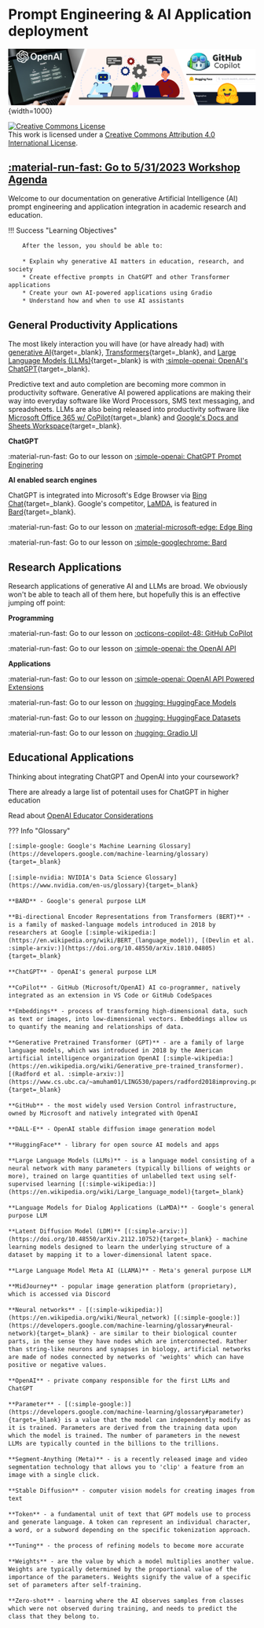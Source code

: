 # Prompt Engineering & AI Application deployment

![banner](assets/banner3_ai.png){width=1000}

<a rel="license" href="http://creativecommons.org/licenses/by/4.0/"><img alt="Creative Commons License" style="border-width:0" src="https://i.creativecommons.org/l/by/4.0/88x31.png" /></a><br />This work is licensed under a <a rel="license" href="http://creativecommons.org/licenses/by/4.0/">Creative Commons Attribution 4.0 International License</a>.

## [:material-run-fast: Go to 5/31/2023 Workshop Agenda](agenda.md)

Welcome to our documentation on generative Artificial Intelligence (AI) prompt engineering and application integration in academic research and education.

!!! Success "Learning Objectives"

        After the lesson, you should be able to:
        
        * Explain why generative AI matters in education, research, and society
        * Create effective prompts in ChatGPT and other Transformer applications
        * Create your own AI-powered applications using Gradio
        * Understand how and when to use AI assistants 

## General Productivity Applications

The most likely interaction you will have (or have already had) with [generative AI](https://en.wikipedia.org/wiki/Generative_artificial_intelligence){target=_blank}, [Transformers](https://en.wikipedia.org/wiki/Transformer_(machine_learning_model)){target=_blank}, and [Large Language Models (LLMs)](https://en.wikipedia.org/wiki/Large_language_model){target=_blank} is with [:simple-openai: OpenAI's ChatGPT](https://chat.openai.com/){target=_blank}. 

Predictive text and auto completion are becoming more common in productivity software. Generative AI powered applications are making their way into everyday software like Word Processors, SMS text messaging, and spreadsheets. LLMs are also being released into productivity software like [Microsoft Office 365 w/ CoPilot](https://blogs.microsoft.com/blog/2023/03/16/introducing-microsoft-365-copilot-your-copilot-for-work/){target=_blank} and [Google's Docs and Sheets Workspace](https://workspace.google.com/blog/product-announcements/generative-ai){target=_blank}.

**ChatGPT**

:material-run-fast: Go to our lesson on [:simple-openai: ChatGPT Prompt Enginering](chatgpt_prompts.md)

**AI enabled search engines**

ChatGPT is integrated into Microsoft's Edge Browser via [Bing Chat](https://www.bing.com/new?form=MY0291&OCID=MY0291){target=_blank}. Google's competitor, [LaMDA](https://blog.google/technology/ai/lamda/), is featured in [Bard](https://bard.google.com/){target=_blank}. 

:material-run-fast: Go to our lesson on [:material-microsoft-edge: Edge Bing](bing.md)

:material-run-fast: Go to our lesson on [:simple-googlechrome: Bard](bard.md) 

## Research Applications

Research applications of generative AI and LLMs are broad. We obviously won't be able to teach all of them here, but hopefully this is an effective jumping off point:

**Programming**

:material-run-fast: Go to our lesson on [:octicons-copilot-48: GitHub CoPilot](github_copilot.md)

:material-run-fast: Go to our lesson on  [:simple-openai: the OpenAI API](openai_api.md)

**Applications**

:material-run-fast: Go to our lesson on  [:simple-openai: OpenAI API Powered Extensions](openai_extensions.md)

:material-run-fast: Go to our lesson on  [:hugging: HuggingFace Models](huggingface_models.md)

:material-run-fast: Go to our lesson on  [:hugging: HuggingFace Datasets](huggingface_datasets.md)

:material-run-fast: Go to our lesson on  [:hugging: Gradio UI](huggingface_gradio.md)

## Educational Applications

Thinking about integrating ChatGPT and OpenAI into your coursework?

There are already a large list of potentail uses for ChatGPT in higher education

Read about [OpenAI Educator Considerations](https://platform.openai.com/docs/chatgpt-education/educator-considerations-for-chatgpt)

??? Info "Glossary"

    [:simple-google: Google's Machine Learning Glossary](https://developers.google.com/machine-learning/glossary){target=_blank}

    [:simple-nvidia: NVIDIA's Data Science Glossary](https://www.nvidia.com/en-us/glossary){target=_blank}

    **BARD** - Google's general purpose LLM

    **Bi-directional Encoder Representations from Transformers (BERT)** - is a family of masked-language models introduced in 2018 by researchers at Google [:simple-wikipedia:](https://en.wikipedia.org/wiki/BERT_(language_model)), [(Devlin et al. :simple-arxiv:)](https://doi.org/10.48550/arXiv.1810.04805){target=_blank}

    **ChatGPT** - OpenAI's general purpose LLM

    **CoPilot** - GitHub (Microsoft/OpenAI) AI co-programmer, natively integrated as an extension in VS Code or GitHub CodeSpaces

    **Embeddings** - process of transforming high-dimensional data, such as text or images, into low-dimensional vectors. Embeddings allow us to quantify the meaning and relationships of data. 
     
    **Generative Pretrained Transformer (GPT)** - are a family of large language models, which was introduced in 2018 by the American artificial intelligence organization OpenAI [:simple-wikipedia:](https://en.wikipedia.org/wiki/Generative_pre-trained_transformer). [(Radford et al. :simple-arxiv:)](https://www.cs.ubc.ca/~amuham01/LING530/papers/radford2018improving.pdf){target=_blank}

    **GitHub** - the most widely used Version Control infrastructure, owned by Microsoft and natively integrated with OpenAI

    **DALL·E** - OpenAI stable diffusion image generation model
    
    **HuggingFace** - library for open source AI models and apps

    **Large Language Models (LLMs)** - is a language model consisting of a neural network with many parameters (typically billions of weights or more), trained on large quantities of unlabelled text using self-supervised learning [(:simple-wikipedia:)](https://en.wikipedia.org/wiki/Large_language_model){target=_blank}

    **Language Models for Dialog Applications (LaMDA)** - Google's general purpose LLM
    
    **Latent Diffusion Model (LDM)** [(:simple-arxiv:)](https://doi.org/10.48550/arXiv.2112.10752){target=_blank} - machine learning models designed to learn the underlying structure of a dataset by mapping it to a lower-dimensional latent space.

    **Large Language Model Meta AI (LLAMA)** - Meta's general purpose LLM

    **MidJourney** - popular image generation platform (proprietary), which is accessed via Discord

    **Neural networks** - [(:simple-wikipedia:)](https://en.wikipedia.org/wiki/Neural_network) [(:simple-google:)](https://developers.google.com/machine-learning/glossary#neural-network){target=_blank} - are similar to their biological counter parts, in the sense they have nodes which are interconnected. Rather than string-like neurons and synapses in biology, artificial networks are made of nodes connected by networks of 'weights' which can have positive or negative values.

    **OpenAI** - private company responsible for the first LLMs and ChatGPT

    **Parameter** - [(:simple-google:)](https://developers.google.com/machine-learning/glossary#parameter){target=_blank} is a value that the model can independently modify as it is trained. Parameters are derived from the training data upon which the model is trained. The number of parameters in the newest LLMs are typically counted in the billions to the trillions.

    **Segment-Anything (Meta)** - is a recently released image and video segmentation technology that allows you to 'clip' a feature from an image with a single click. 

    **Stable Diffusion** - computer vision models for creating images from text

    **Token** - a fundamental unit of text that GPT models use to process and generate language. A token can represent an individual character, a word, or a subword depending on the specific tokenization approach.

    **Tuning** - the process of refining models to become more accurate

    **Weights** - are the value by which a model multiplies another value. Weights are typically determined by the proportional value of the importance of the parameters. Weights signify the value of a specific set of parameters after self-training.

    **Zero-shot** - learning where the AI observes samples from classes which were not observed during training, and needs to predict the class that they belong to. 
